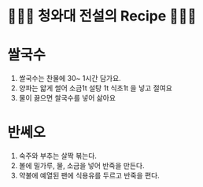 # 👨🏻‍🍳 청와대 전설의 Recipe 👩🏻‍🍳

# 쌀국수

1. 쌀국수는 찬물에 30~ 1시간 담가요.
2. 양파는 얇게 썰어 소금1t 설탕 1t 식초1t 을 넣고 절여요
3. 물이 끓으면 쌀국수를 넣어 삶아요

# 반쎄오
1. 숙주와 부추는 살짝 볶는다.
2. 볼에 밀가루, 물, 소금을 넣어 반죽을 만든다.
3. 약불에 예열된 팬에 식용유를 두르고 반죽을 편다.
